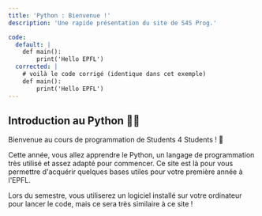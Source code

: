 ```yaml
---
title: 'Python : Bienvenue !'
description: 'Une rapide présentation du site de S4S Prog.'

code:
  default: |
    def main():
        print('Hello EPFL')
  corrected: |
    # voilà le code corrigé (identique dans cet exemple)
    def main():
        print('Hello EPFL')
---
```


## Introduction au Python 👨‍💻

Bienvenue au cours de programmation de Students 4 Students ! 🎉

Cette année, vous allez apprendre le Python, un langage de programmation très utilisé et assez adapté pour commencer. Ce site est là pour vous permettre d'acquérir quelques bases utiles pour votre première année à l'EPFL.

Lors du semestre, vous utiliserez un logiciel installé sur votre ordinateur pour lancer le code, mais ce sera très similaire à ce site !
